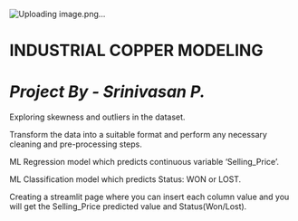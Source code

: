 ![Uploading image.png…]()


# INDUSTRIAL COPPER MODELING
# _Project  By - Srinivasan P._

Exploring skewness and outliers in the dataset.

Transform the data into a suitable format and perform any necessary cleaning and pre-processing steps.

ML Regression model which predicts continuous variable ‘Selling_Price’.

ML Classification model which predicts Status: WON or LOST.

Creating a streamlit page where you can insert each column value and you will get the Selling_Price predicted value and Status(Won/Lost).
